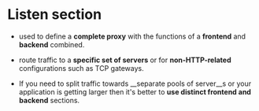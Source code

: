 # Listen section

* used to define a __complete proxy__ with the functions of a __frontend__ and __backend__ combined.
* route traffic to a __specific set of servers__ or for __non-HTTP-related__ configurations such as TCP gateways.

* If you need to split traffic towards __separate pools of server__s or your application is getting larger then it's better to __use distinct frontend and backend__ sections.

